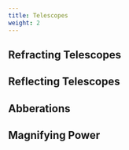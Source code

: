 ```yaml
---
title: Telescopes
weight: 2
---
```


## Refracting Telescopes

## Reflecting Telescopes

## Abberations

## Magnifying Power
